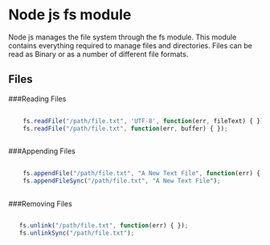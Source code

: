 Node js fs module
=================
Node js manages the file system through the fs module.  This module contains everything required to manage files and 
directories.  Files can be read as Binary or as a number of different file formats.

Files
-----

###Reading Files
```javascript
    
    fs.readFile("/path/file.txt", 'UTF-8', function(err, fileText) { });
    fs.readFile("/path/file.txt", function(err, buffer) { });
    
```

###Appending Files
```javascript
    
    fs.appendFile("/path/file.txt", "A New Text File", function(err) { });
    fs.appendFileSync("/path/file.txt", "A New Text File");
    
```

###Removing Files
```javascript

   fs.unlink("/path/file.txt", function(err) { });
   fs.unlinkSync("/path/file.txt");
   
```
